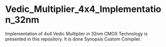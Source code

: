 # Vedic_Multiplier_4x4_Implementation_32nm
Implementation of 4x4 Vedic Multiplier in 32nm CMOS Technology is presented in this repository. It is done Synopsis Custom Compiler.
